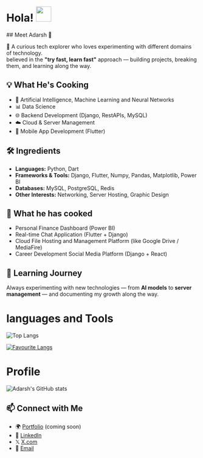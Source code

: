 
<h1>Hola! <img src="https://raw.githubusercontent.com/MartinHeinz/MartinHeinz/master/wave.gif" style="max-width: 100%;  display: inline-block;" data-target="animated-image.originalImage" width="40px"></h1>
## Meet Adarsh 👋  

🚀 A curious tech explorer who loves experimenting with different domains of technology.  
believed in the **"try fast, learn fast"** approach — building projects, breaking them, and learning along the way.  

## 💡 What He's Cooking
- 🤖 Artificial Intelligence, Machine Learning  and Neural Networks
- 📊 Data Science
- 🌐 Backend Development (Django, RestAPIs, MySQL)
- ☁️ Cloud & Server Management  
- 📱 Mobile App Development (Flutter)


## 🛠️ Ingredients
- **Languages:** Python, Dart  
- **Frameworks & Tools:** Django, Flutter, Numpy, Pandas, Matplotlib, Power BI  
- **Databases:** MySQL, PostgreSQL, Redis
- **Other Interests:** Networking, Server Hosting, Graphic Design  

## 📌 What he has cooked
- Personal Finance Dashboard (Power BI)  
- Real-time Chat Application (Flutter + Django)  
- Cloud File Hosting and Management Platform (like Google Drive / MediaFire)
- Career Development Social Media Platform (Django + React)

## 🌱 Learning Journey
Always experimenting with new technologies — from **AI models** to **server management** — and documenting my growth along the way.  


<h1>languages and Tools</h1>

![Top Langs](https://github-readme-stats.vercel.app/api/top-langs/?username=adarsh1o1&theme=radical)

[![Favourite Langs](https://github-readme-stats.vercel.app/api/top-langs/?username=adarsh1o1&layout=pie&theme=Tokyonight)](https://github.com/adarsh1o1/github-readme-stats)

<h1>Profile</h1>

![Adarsh's GitHub stats](https://github-readme-stats.vercel.app/api?username=adarsh1o1&hide=contribs,prs&theme=radical)

## 📫 Connect with Me
- 🌍 [Portfolio](#) (coming soon)  
- 💼 [LinkedIn](https://linkedin.com/in/adarsh1o1)
-  𝕏 [X.com](https://x.com/adarsh1o1)
- 📧 [Email](mailto:adarshkushawha52@gmail.com)  

